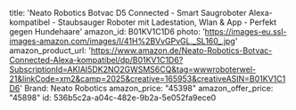 title: 'Neato Robotics Botvac D5 Connected - Smart Saugroboter Alexa-kompatibel - Staubsauger Roboter mit Ladestation, Wlan & App - Perfekt gegen Hundehaare'
amazon_id: B01KV1C1D6
photo: 'https://images-eu.ssl-images-amazon.com/images/I/41H%2BVvGPvGL._SL160_.jpg'
amazon_product_url: 'https://www.amazon.de/Neato-Robotics-Botvac-Connected-Alexa-kompatibel/dp/B01KV1C1D6?SubscriptionId=AKIAI5DK2NO2GWSMS6CQ&tag=wwwroboterwel-21&linkCode=xm2&camp=2025&creative=165953&creativeASIN=B01KV1C1D6'
Brand: Neato Robotics
amazon_price: "45398"
amazon_offer_price: "45898"
id: 536b5c2a-a04c-482e-9b2a-5e052fa9ece0
